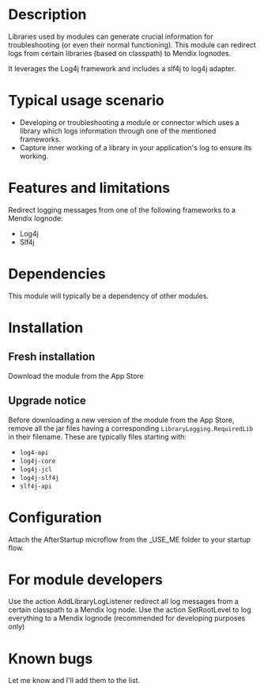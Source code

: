 # Description
Libraries used by modules can generate crucial information for troubleshooting (or even their normal functioning).
This module can redirect logs from certain libraries (based on classpath) to Mendix lognodes.

It leverages the Log4j framework and includes a slf4j to log4j adapter.
 
# Typical usage scenario
- Developing or troubleshooting a module or connector which uses a library which logs information through one of the mentioned frameworks. 
- Capture inner working of a library in your application's log to ensure its working.
 
# Features and limitations
Redirect logging messages from one of the following frameworks to a Mendix lognode:
- Log4j
- Slf4j
 
# Dependencies
This module will typically be a dependency of other modules.

# Installation
## Fresh installation
Download the module from the App Store

## Upgrade notice
Before downloading a new version of the module from the App Store, remove all the jar files having a corresponding `LibraryLogging.RequiredLib` in their filename.
These are typically files starting with:
- `log4-api`
- `log4j-core`
- `log4j-jcl`
- `log4j-slf4j`
- `slf4j-api`

# Configuration
Attach the AfterStartup microflow from the _USE_ME folder to your startup flow.

# For module developers
Use the action AddLibraryLogListener redirect all log messages from a certain classpath to a Mendix log node.
Use the action SetRootLevel to log everything to a Mendix lognode (recommended for developing purposes only)
 
# Known bugs
Let me know and I'll add them to the list.